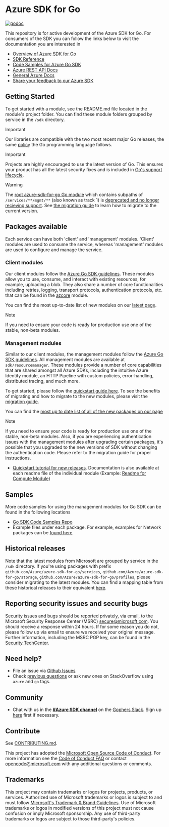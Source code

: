 # Azure SDK for Go

[![godoc](https://godoc.org/github.com/Azure/azure-sdk-for-go?status.svg)](https://godoc.org/github.com/Azure/azure-sdk-for-go)

This repository is for active development of the Azure SDK for Go. For consumers of the SDK you can follow the links below to visit the documentation you are interested in
* [Overview of Azure SDK for Go](https://docs.microsoft.com/azure/developer/go/)
* [SDK Reference](https://pkg.go.dev/github.com/Azure/azure-sdk-for-go/sdk)
* [Code Samples for Azure Go SDK](https://github.com/azure-samples/azure-sdk-for-go-samples)
* [Azure REST API Docs](https://docs.microsoft.com/rest/api/)
* [General Azure Docs](https://docs.microsoft.com/azure)
* [Share your feedback to our Azure SDK](https://www.surveymonkey.com/r/FWPGFGG)

## Getting Started

To get started with a module, see the README.md file located in the module's project folder.  You can find these module folders grouped by service in the `/sdk` directory.

<a id="go-version-support"></a>
> [!IMPORTANT]
> Our libraries are compatible with the two most recent major Go releases, the same [policy](https://go.dev/doc/devel/release#policy) the Go programming language follows.

> [!IMPORTANT]
> Projects are highly encouraged to use the latest version of Go. This ensures your product has all the latest security fixes and is included in [Go's support lifecycle](https://go.dev/doc/devel/release).

> [!WARNING]
> The [root azure-sdk-for-go Go module](https://godoc.org/github.com/Azure/azure-sdk-for-go) which contains subpaths of `/services/**/mgmt/**` (also known as track 1) is [deprecated and no longer recieving support](https://azure.github.io/azure-sdk/releases/deprecated/go.html). See [the migration guide](https://github.com/Azure/azure-sdk-for-go/blob/main/documentation/MIGRATION_GUIDE.md) to learn how to migrate to the current version.

## Packages available

Each service can have both 'client' and 'management' modules. 'Client' modules are used to consume the service, whereas 'management' modules are used to configure and manage the service.

### Client modules

Our client modules follow the [Azure Go SDK guidelines](https://azure.github.io/azure-sdk/golang_introduction.html). These modules allow you to use, consume, and interact with existing resources, for example, uploading a blob. They also share a number of core functionalities including retries, logging, transport protocols, authentication protocols, etc. that can be found in the [azcore](https://github.com/Azure/azure-sdk-for-go/blob/main/sdk/azcore) module.

You can find the most up-to-date list of new modules on our [latest page](https://azure.github.io/azure-sdk/releases/latest/index.html#go).

> [!NOTE]
> If you need to ensure your code is ready for production use one of the stable, non-beta modules.

### Management modules
Similar to our client modules, the management modules follow the [Azure Go SDK guidelines](https://azure.github.io/azure-sdk/golang_introduction.html). All management modules are available at `sdk/resourcemanager`. These modules provide a number of core capabilities that are shared amongst all Azure SDKs, including the intuitive Azure Identity module, an HTTP Pipeline with custom policies, error-handling, distributed tracing, and much more.

To get started, please follow the [quickstart guide here](https://aka.ms/azsdk/go/mgmt). To see the benefits of migrating and how to migrate to the new modules, please visit the [migration guide](https://aka.ms/azsdk/go/mgmt/migration).

You can find the [most up to date list of all of the new packages on our page](https://azure.github.io/azure-sdk/releases/latest/mgmt/go.html)

> [!NOTE]
> If you need to ensure your code is ready for production use one of the stable, non-beta modules. Also, if you are experiencing authentication issues with the management modules after upgrading certain packages, it's possible that you upgraded to the new versions of SDK without changing the authentication code. Please refer to the migration guide for proper instructions.

* [Quickstart tutorial for new releases](https://aka.ms/azsdk/go/mgmt). Documentation is also available at each readme file of the individual module (Example: [Readme for Compute Module](https://github.com/Azure/azure-sdk-for-go/tree/main/sdk/resourcemanager/compute/armcompute))

## Samples

More code samples for using the management modules for Go SDK can be found in the following locations
- [Go SDK Code Samples Repo](https://aka.ms/azsdk/go/mgmt/samples)
- Example files under each package. For example, examples for Network packages can be [found here](https://github.com/Azure/azure-sdk-for-go/blob/main/sdk/resourcemanager/network/armnetwork/loadbalancernetworkinterfaces_client_example_test.go)

## Historical releases

Note that the latest modules from Microsoft are grouped by service in the `/sdk` directory. If you're using packages with prefix `github.com/Azure/azure-sdk-for-go/services`, `github.com/Azure/azure-sdk-for-go/storage`, `github.com/Azure/azure-sdk-for-go/profiles`, please consider migrating to the latest modules. You can find a mapping table from these historical releases to their equivalent [here](https://azure.github.io/azure-sdk/releases/deprecated/index.html#go). 

## Reporting security issues and security bugs

Security issues and bugs should be reported privately, via email, to the Microsoft Security Response Center (MSRC) <secure@microsoft.com>. You should receive a response within 24 hours. If for some reason you do not, please follow up via email to ensure we received your original message. Further information, including the MSRC PGP key, can be found in the [Security TechCenter](https://www.microsoft.com/msrc/faqs-report-an-issue).

## Need help?

* File an issue via [Github Issues](https://github.com/Azure/azure-sdk-for-go/issues)
* Check [previous questions](https://stackoverflow.com/questions/tagged/azure+go) or ask new ones on StackOverflow using `azure` and `go` tags.

## Community

* Chat with us in the **[#Azure SDK
channel](https://gophers.slack.com/messages/CA7HK8EEP)** on the [Gophers
Slack](https://gophers.slack.com/). Sign up
[here](https://invite.slack.golangbridge.org) first if necessary.

## Contribute

See [CONTRIBUTING.md](https://github.com/Azure/azure-sdk-for-go/blob/main/CONTRIBUTING.md).

This project has adopted the [Microsoft Open Source Code of Conduct](https://opensource.microsoft.com/codeofconduct/). For more information see the [Code of Conduct FAQ](https://opensource.microsoft.com/codeofconduct/faq/) or contact [opencode@microsoft.com](mailto:opencode@microsoft.com) with any additional questions or comments.

## Trademarks

This project may contain trademarks or logos for projects, products, or services. Authorized use of Microsoft trademarks or logos is subject to and must follow [Microsoft's Trademark & Brand Guidelines](https://www.microsoft.com/legal/intellectualproperty/trademarks/usage/general). Use of Microsoft trademarks or logos in modified versions of this project must not cause confusion or imply Microsoft sponsorship. Any use of third-party trademarks or logos are subject to those third-party's policies.
